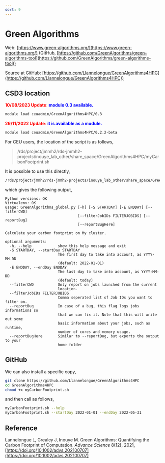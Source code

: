 ```yaml
---
sort: 9
---
```


# Green Algorithms

Web: [https://www.green-algorithms.org/](https://www.green-algorithms.org/) (GitHub, [https://github.com/GreenAlgorithms/green-algorithms-tool](https://github.com/GreenAlgorithms/green-algorithms-tool))

Source at GitHub: [https://github.com/Llannelongue/GreenAlgorithms4HPC](https://github.com/Llannelongue/GreenAlgorithms4HPC))

## CSD3 location

<font color="red"><b>10/08/2023 Update</b>: </font><font color="blue"><b> module 0.3 available.</b></font>

```bash
module load ceuadmin/GreenAlgorithms4HPC/0.3
```

<font color="red"><b>26/11/2022 Update</b>: </font><font color="blue"><b> it is available as a module.</b></font>

```bash
module load ceuadmin/GreenAlgorithms4HPC/0.2.2-beta
```

For CEU users, the location of the script is as follows,

> /rds/project/jmmh2/rds-jmmh2-projects/inouye_lab_other/share_space/GreenAlgorithms4HPC/myCarbonFootprint.sh

It is possible to use this directly,

```bash
/rds/project/jmmh2/rds-jmmh2-projects/inouye_lab_other/share_space/GreenAlgorithms4HPC/myCarbonFootprint.sh --help
```

which gives the following output,

```
Python versions: OK
Virtualenv: OK
usage: GreenAlgorithms_global.py [-h] [-S STARTDAY] [-E ENDDAY] [--filterCWD]
                                 [--filterJobIDs FILTERJOBIDS] [--reportBug]
                                 [--reportBugHere]

Calculate your carbon footprint on My cluster.

optional arguments:
  -h, --help            show this help message and exit
  -S STARTDAY, --startDay STARTDAY
                        The first day to take into account, as YYYY-MM-DD
                        (default: 2022-01-01)
  -E ENDDAY, --endDay ENDDAY
                        The last day to take into account, as YYYY-MM-DD
                        (default: today)
  --filterCWD           Only report on jobs launched from the current
                        location.
  --filterJobIDs FILTERJOBIDS
                        Comma seperated list of Job IDs you want to filter on.
  --reportBug           In case of a bug, this flag logs jobs informations so
                        that we can fix it. Note that this will write out some
                        basic information about your jobs, such as runtime,
                        number of cores and memory usage.
  --reportBugHere       Similar to --reportBug, but exports the output to your
                        home folder
```

## GitHub

We can also install a specific copy,

```bash
git clone https://github.com/Llannelongue/GreenAlgorithms4HPC
cd GreenAlgorithms4HPC
chmod +x myCarbonFootprint.sh
```

and then call as follows,

```bash
myCarbonFootprint.sh --help
myCarbonFootprint.sh --startDay 2022-01-01 --endDay 2022-05-31
```

## Reference

Lannelongue L, Grealey J, Inouye M. Green Algorithms: Quantifying the Carbon Footprint of Computation. _Advance Science_ 8(12), 2021,
[https://doi.org/10.1002/advs.202100707](https://doi.org/10.1002/advs.202100707)
